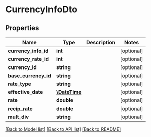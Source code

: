 # CurrencyInfoDto

## Properties
Name | Type | Description | Notes
------------ | ------------- | ------------- | -------------
**currency_info_id** | **int** |  | [optional] 
**currency_rate_id** | **int** |  | [optional] 
**currency_id** | **string** |  | [optional] 
**base_currency_id** | **string** |  | [optional] 
**rate_type** | **string** |  | [optional] 
**effective_date** | [**\DateTime**](\DateTime.md) |  | [optional] 
**rate** | **double** |  | [optional] 
**recip_rate** | **double** |  | [optional] 
**mult_div** | **string** |  | [optional] 

[[Back to Model list]](../README.md#documentation-for-models) [[Back to API list]](../README.md#documentation-for-api-endpoints) [[Back to README]](../README.md)



